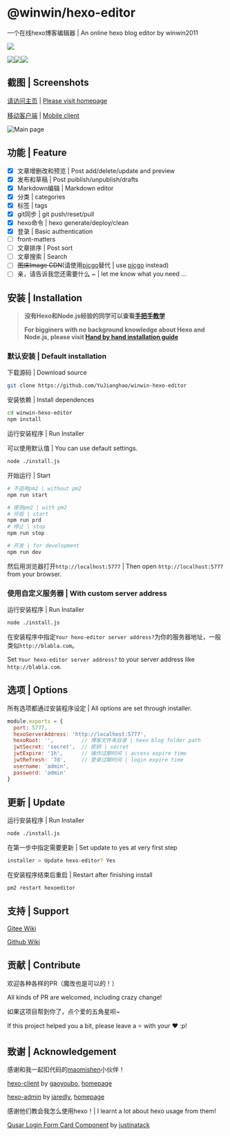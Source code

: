 # @winwin/hexo-editor

一个在线hexo博客编辑器 | An online hexo blog editor by winwin2011

<img src="https://img.shields.io/github/package-json/v/yujianghao/winwin-hexo-editor?style=flat-square"><br/>

<img src="https://img.shields.io/npm/v/@winwin/hexo-editor-client?label=%40winwin%2Fhexo-editor-client&style=flat-square"><img src="https://img.shields.io/npm/v/@winwin/hexo-editor-server?label=%40winwin%2Fhexo-editor-server&style=flat-square"><img src="https://img.shields.io/npm/v/@winwin/hexo-editor-sdk?label=%40winwin%2Fhexo-editor-sdk&style=flat-square">

## 截图 | Screenshots

[请访问主页](https://winwin_2011.gitee.io/winwin-hexo-editor/) | [Please visit homepage](https://winwin_2011.gitee.io/winwin-hexo-editor/)

[移动客户端](https://github.com/maomishen/winwin-hexo-editor-mobile) | [Mobile client](https://github.com/maomishen/winwin-hexo-editor-mobile)

![Main page](https://cdn.yujianghao.cn/Zc8QgOwVQQrsmCVp.png)

## 功能 | Feature

- [x] 文章增删改和预览 | Post add/delete/update and preview
- [x] 发布和草稿 | Post puiblish/unpublish/drafts
- [x] Markdown编辑 | Markdown editor
- [x] 分类 | categories
- [x] 标签 | tags
- [x] git同步 | git push/reset/pull
- [x] hexo命令 | hexo generate/deploy/clean
- [x] 登录 | Basic authentication
- [ ] front-matters
- [ ] 文章排序 | Post sort
- [ ] 文章搜索 | Search
- [ ] ~~图床Image CDN~~(请使用[picgo](https://picgo.github.io/PicGo-Doc/zh/guide/)替代 | use [picgo](https://picgo.github.io/PicGo-Doc/zh/guide/) instead)
- [ ] 亲，请告诉我您还需要什么 ~ | let me know what you need ...

## 安装 | Installation

> **没有Hexo和Node.js经验的同学可以查看[手把手教学](http://blog.yujianghao.cn/2020/03/16/rv13LtBZuoRgOPWy/)**
>
> **For bigginers with no background knowledge about Hexo and Node.js, please visit [Hand by hand installation guide](http://blog.yujianghao.cn/2020/03/16/rv13LtBZuoRgOPWy/)**

### 默认安装 | Default installation

下载源码 | Download source

```bash
git clone https://github.com/YuJianghao/winwin-hexo-editor
```

安装依赖 | Install dependences

```bash
cd winwin-hexo-editor
npm install
```

运行安装程序 | Run Installer

可以使用默认值 | You can use default settings.

```bash
node ./install.js
```

开始运行 | Start

```bash
# 不适用pm2 | without pm2
npm run start

# 使用pm2 | with pm2
# 开启 | start
npm run prd
# 停止 | stop
npm run stop

# 开发 | for development
npm run dev
```

然后用浏览器打开`http://localhost:5777` | Then open `http://localhost:5777` from your browser.

### 使用自定义服务器 | With custom server address

运行安装程序 | Run Installer

```bash
node ./install.js
```

在安装程序中指定`Your hexo-editor server address?`为你的服务器地址，一般类似`http://blabla.com`。

Set `Your hexo-editor server address?` to your server address like `http://blabla.com`.

## 选项 | Options

所有选项都通过安装程序设定 | All options are set through installer.

```js
module.exports = {
  port: 5777,
  hexoServerAddress: 'http://localhost:5777',
  hexoRoot: '',         // 博客文件夹目录 | hexo blog folder path
  jwtSecret: 'secret',  // 密钥 | secret
  jwtExpire: '1h',      // 操作过期时间 | access expire time
  jwtRefresh: '7d',     // 登录过期时间 | login expire time
  username: 'admin',
  password: 'admin'
}
```

## 更新 | Update


运行安装程序 | Run Installer

```bash
node ./install.js
```

在第一步中指定需要更新 | Set update to yes at very first step

```bash
installer > Update hexo-editor? Yes
```

在安装程序结束后重启 | Restart after finishing install

```bash
pm2 restart hexoeditor
```

## 支持 | Support

[Gitee Wiki](https://gitee.com/winwin_2011/winwin-hexo-editor/wikis/pages)

[Github Wiki](https://github.com/YuJianghao/winwin-hexo-editor/wiki#faq)

## 贡献 | Contribute

欢迎各种各样的PR（魔改也是可以的！）

All kinds of PR are welcomed, including crazy change!

如果这项目帮到你了，点个爱的五角星呗~

If this project helped you a bit, please leave a ⭐ with your ❤ :p!

## 致谢 | Acknowledgement

感谢和我一起扣代码的[maomishen](https://github.com/maomishen/)小伙伴！

[hexo-client](https://github.com/gaoyoubo/hexo-client) by [gaoyoubo](https://github.com/gaoyoubo), [homepage](https://www.mspring.org/tags/HexoClient/)

[hexo-admin](https://github.com/jaredly/hexo-admin) by [jaredly](https://github.com/jaredly), [homepage](https://jaredforsyth.com/hexo-admin/)

感谢他们教会我怎么使用hexo！| I learnt a lot about hexo usage from them!

[Qusar Login Form Card Component](https://gist.github.com/justinatack/39ec7f37064b2e9fa61fbd450cba3826) by [justinatack](https://gist.github.com/justinatack/)
